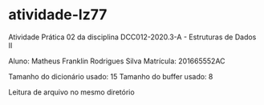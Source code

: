 # atividade-lz77

Atividade Prática 02 da disciplina DCC012-2020.3-A - Estruturas de Dados II

Aluno: Matheus Franklin Rodrigues Silva
Matrícula: 201665552AC

Tamanho do dicionário usado: 15
Tamanho do buffer usado: 8

Leitura de arquivo no mesmo diretório
